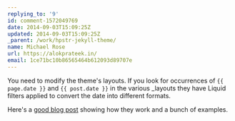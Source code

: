 ```yaml
---
replying_to: '9'
id: comment-1572049769
date: 2014-09-03T15:09:25Z
updated: 2014-09-03T15:09:25Z
_parent: /work/hpstr-jekyll-theme/
name: Michael Rose
url: https://alokprateek.in/
email: 1ce71bc10b86565464b612093d89707e
---
```


You need to modify the theme's layouts. If you look for occurrences of
`{{ page.date }}` and `{{ post.date }}` in the various \_layouts they have
Liquid filters applied to convert the date into different formats.

Here's a
[good blog post](http://alanwsmith.com/jekyll-liquid-date-formatting-examples)
showing how they work and a bunch of examples.
